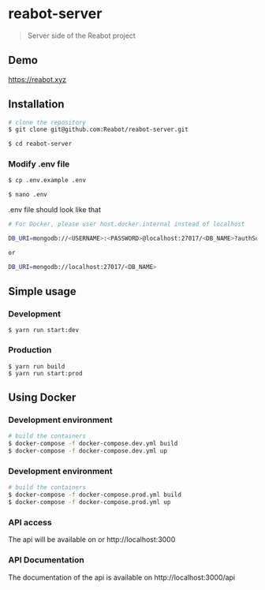 # reabot-server

> Server side of the Reabot project

## Demo

https://reabot.xyz

## Installation

```bash
# clone the repository
$ git clone git@github.com:Reabot/reabot-server.git

$ cd reabot-server
```

### Modify .env file

```bash
$ cp .env.example .env

$ nano .env
```

.env file should look like that

```bash
# For Docker, please user host.docker.internal instead of localhost

DB_URI=mongodb://<USERNAME>:<PASSWORD>@localhost:27017/<DB_NAME>?authSource=admin

or

DB_URI=mongodb://localhost:27017/<DB_NAME>
```

## Simple usage

### Development

```
$ yarn run start:dev
```

### Production

```
$ yarn run build
$ yarn run start:prod
```

## Using Docker

### Development environment

```bash
# build the containers
$ docker-compose -f docker-compose.dev.yml build
$ docker-compose -f docker-compose.dev.yml up
```

### Development environment

```bash
# build the containers
$ docker-compose -f docker-compose.prod.yml build
$ docker-compose -f docker-compose.prod.yml up
```

### API access

The api will be available on or http://localhost:3000

### API Documentation

The documentation of the api is available on http://localhost:3000/api

